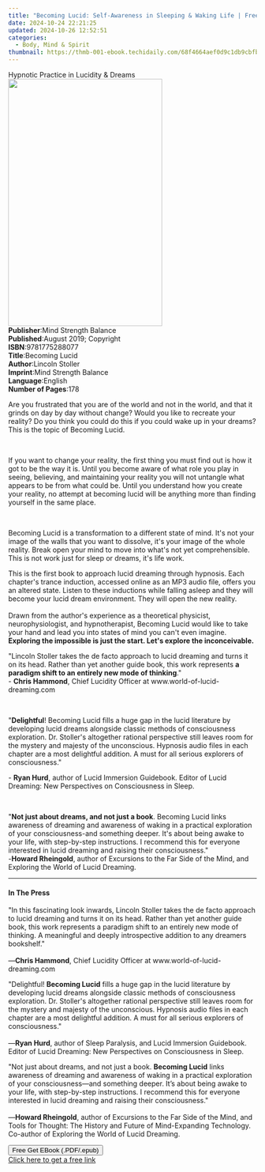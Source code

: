 ```yaml
---
title: "Becoming Lucid: Self-Awareness in Sleeping & Waking Life | Free Book"
date: 2024-10-24 22:21:25
updated: 2024-10-26 12:52:51
categories:
  - Body, Mind & Spirit
thumbnail: https://thmb-001-ebook.techidaily.com/68f4664aef0d9c1db9cbfba38b6dd11911cf8fc7329a5507231fbe0fccc3e13c.jpg
---
```

<main id="book-container">
  <div class="flex flex-col">
    <div class="book-brief flex-1 py-6 px-4 sm:p-6 md:py-10 md:px-8">
      <!-- brief-->
      <div class="book-brief-main">Hypnotic Practice in Lucidity & Dreams</div>
    </div>
    <div
      class="book-meta-info flex-1 grid gap-4 col-start-1 col-end-3 row-start-1 sm:mb-6 sm:grid-cols-4 lg:gap-6 lg:col-start-2 lg:row-end-6 lg:row-span-6 lg:mb-0"
    >
      <div
        class="book-meta-info-left place-content-center mt-4 p-4 text-sm leading-6 col-start-2 col-span-2 dark:text-slate-400"
      >
        <img
          class="w-full h-500 object-cover rounded-lg sm:h-255 sm:col-span-2 lg:col-span-full"
          src="https://img-001-ebook.techidaily.com/092a30262549d96c09489fd7f04b9daaf289ce7db9277101493bf1d327a3a46c.jpg"
          alt=""
          width="312"
          height="500"
        />
      </div>
      <div
        class="book-meta-info-right mt-2 col-start-1 row-start-2 col-span-3 self-center"
      >
        <!-- meta data  -->
        <div class="flex flex-col px-4 md:px-8">
          <div class="flex-1">
            <strong>Publisher</strong>:<span class="px-2"
              >Mind Strength Balance</span
            >
          </div>
          <div class="flex-1">
            <strong>Published</strong>:<span class="px-2"
              >August 2019; Copyright</span
            >
          </div>
          <div class="flex-1">
            <strong>ISBN</strong>:<span class="px-2">9781775288077</span>
          </div>
          <div class="flex-1">
            <strong>Title</strong>:<span class="px-2">Becoming Lucid</span>
          </div>
          <div class="flex-1">
            <strong>Author</strong>:<span class="px-2">Lincoln Stoller</span>
          </div>
          <div class="flex-1">
            <strong>Imprint</strong>:<span class="px-2"
              >Mind Strength Balance</span
            >
          </div>
          <div class="flex-1">
            <strong>Language</strong>:<span class="px-2">English</span>
          </div>
          <div class="flex-1">
            <strong>Number of Pages</strong>:<span class="px-2">178</span>
          </div>
        </div>
      </div>
    </div>
    <div class="book-description flex-1 py-6 px-4 sm:p-6 md:py-10 md:px-8">
      <div class="book-description-main">
        <div accordion-content="" id="description">
          <p style="margin-bottom: 0in">
            Are you frustrated that you are of the world and not in the world,
            and that it grinds on day by day without change? Would you like to
            recreate your reality? Do you think you could do this if you could
            wake up in your dreams? This is the topic of Becoming Lucid.
          </p>
          <p style="margin-bottom: 0in"><br /></p>
          <p style="margin-bottom: 0in">
            If you want to change your reality, the first thing you must find
            out is how it got to be the way it is. Until you become aware of
            what role you play in seeing, believing, and maintaining your
            reality you will not untangle what appears to be from what could be.
            Until you understand how you create your reality, no attempt at
            becoming lucid will be anything more than finding yourself in the
            same place.
          </p>
          <p style="margin-bottom: 0in"><br /></p>
          <p style="margin-bottom: 0in">
            Becoming Lucid is a transformation to a different state of mind.
            It's not your image of the walls that you want to dissolve, it's
            your image of the whole reality. Break open your mind to move into
            what's not yet comprehensible. This is not work just for sleep or
            dreams, it's life work.&nbsp;
          </p>
          <p>
            This is the first book to approach lucid dreaming through hypnosis.
            Each chapter's trance induction, accessed online as an MP3 audio
            file, offers you an altered state. Listen to these inductions while
            falling asleep and they will become your lucid dream environment.
            They will open the new reality.<br /><br />Drawn from the author's
            experience as a theoretical physicist, neurophysiologist, and
            hypnotherapist, Becoming Lucid would like to take your hand and lead
            you into states of mind you can't even imagine.
            <strong
              >Exploring the impossible is just the start. Let's explore the
              inconceivable.</strong
            >
          </p>
          <p>
            "Lincoln Stoller takes the de facto approach to lucid dreaming and
            turns it on its head. Rather than yet another guide book, this work
            represents
            <strong>a paradigm shift to an entirely new mode of thinking</strong
            >."<br />- <strong>Chris Hammond</strong>, Chief Lucidity Officer at
            www.world-of-lucid-dreaming.com
          </p>
          <p style="margin-bottom: 0in"><br /></p>
          <p style="margin-bottom: 0in">
            "<strong>Delightful</strong>! Becoming Lucid fills a huge gap in the
            lucid literature by developing lucid dreams alongside classic
            methods of consciousness exploration. Dr. Stoller's altogether
            rational perspective still leaves room for the mystery and majesty
            of the unconscious. Hypnosis audio files in each chapter are a most
            delightful addition. A must for all serious explorers of
            consciousness."
          </p>
          <p style="margin-bottom: 0in">
            - <strong>Ryan Hurd</strong>, author of Lucid Immersion Guidebook.
            Editor of Lucid Dreaming: New Perspectives on Consciousness in
            Sleep.
          </p>
          <p style="margin-bottom: 0in"><br /></p>
          <p style="margin-bottom: 0in">
            "<strong>Not just about dreams, and not just a book</strong>.
            Becoming Lucid links awareness of dreaming and awareness of waking
            in a practical exploration of your consciousness-and something
            deeper. It's about being awake to your life, with step-by-step
            instructions. I recommend this for everyone interested in lucid
            dreaming and raising their consciousness."<br />-<strong
              >Howard Rheingold</strong
            >, author of Excursions to the Far Side of the Mind, and Exploring
            the World of Lucid Dreaming.
          </p>
        </div>
        <div class="accordion-fader"></div>
      </div>
    </div>
    <div class="book-excerpts flex-1 py-6 px-4 sm:p-6 md:py-10 md:px-8">
      <!-- excerpts-->
      <div class="book-excerpts-main">
        <hr />
        <h4 class="placeholder placeholder-heading">
          <span>In The Press</span>
        </h4>
        <p></p>
        <p>
          "In this fascinating look inwards, Lincoln Stoller takes the de facto
          approach to lucid dreaming and turns it on its head. Rather than yet
          another guide book, this work represents a paradigm shift to an
          entirely new mode of thinking. A meaningful and deeply introspective
          addition to any dreamers bookshelf."<br /><br />—<strong
            >Chris Hammond</strong
          >, Chief Lucidity Officer at www.world-of-lucid-dreaming.com
        </p>
        <p>
          "Delightful! <strong>Becoming Lucid</strong> fills a huge gap in the
          lucid literature by developing lucid dreams alongside classic methods
          of consciousness exploration. Dr. Stoller's altogether rational
          perspective still leaves room for the mystery and majesty of the
          unconscious. Hypnosis audio files in each chapter are a most
          delightful addition. A must for all serious explorers of
          consciousness."<br /><br />—<strong>Ryan Hurd</strong>, author of
          Sleep Paralysis, and Lucid Immersion Guidebook. Editor of Lucid
          Dreaming: New Perspectives on Consciousness in Sleep.
        </p>
        <p>
          "Not just about dreams, and not just a book.
          <strong>Becoming Lucid</strong> links awareness of dreaming and
          awareness of waking in a practical exploration of your
          consciousness—and something deeper. It’s about being awake to your
          life, with step-by-step instructions. I recommend this for everyone
          interested in lucid dreaming and raising their consciousness."<br /><br />—<strong
            >Howard Rheingold</strong
          >, author of Excursions to the Far Side of the Mind, and Tools for
          Thought: The History and Future of Mind-Expanding Technology.
          Co-author of Exploring the World of Lucid Dreaming.
        </p>
        <p></p>
      </div>
    </div>
    <div
      class="book-about-author flex-1 py-6 px-4 sm:p-6 md:py-10 md:px-8"
    ></div>
    <div class="book-free-get flex-1 py-6 px-4 sm:p-6 md:py-10 md:px-8">
      <button
        id="btn-free-get"
        class="bg-blue-500 hover:bg-blue-700 text-white font-bold py-2 px-4 rounded"
      >
        Free Get EBook (.PDF/.epub)
      </button>
      <div id="countdown-display" class="px-2 text-lg mt-2"></div>
      <a
        id="free-link"
        class="hidden bg-blue-500 hover:bg-blue-700 text-white font-bold py-2 px-4 rounded"
        href="https://www.ebooks.com/en-us/book/209896698/becoming-lucid-self-awareness-in-sleeping-waking-life/lincoln-stoller/"
        target="_blank"
        >Click here to get a free link</a
      >
    </div>
    <script>
      let countdownTime = 0;
      let countdownInterval = null;
      document
        .getElementById('btn-free-get')
        .addEventListener('click', startCountdown);
      function startCountdown() {
        countdownTime = new Date().getTime() + 60000 * 3;
        countdownInterval = setInterval(updateCountdown, 1000);
        document.getElementById('btn-free-get').disabled = true;
        document
          .getElementById('btn-free-get')
          .classList.add('bg-gray-500', 'cursor-not-allowed');
      }
      function updateCountdown() {
        let currentTime = new Date().getTime();
        let timeLeft = countdownTime - currentTime;
        let secondsLeft = Math.floor(timeLeft / 1000);
        document.getElementById('countdown-display').innerHTML =
          `Remaining time: ${secondsLeft} seconds.`;
        if (secondsLeft <= 0) {
          clearInterval(countdownInterval);
          document.getElementById('btn-free-get').classList.add('hidden');
          document.getElementById('free-link').classList.remove('hidden');
          document.getElementById('countdown-display').innerHTML = '';
        }
      }
    </script>
  </div>
</main>
